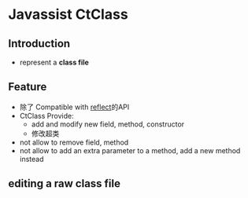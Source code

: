 # Javassist CtClass

## Introduction

- represent a **class file**

## Feature

- 除了 Compatible with [reflect](Java_Reflect.md)的API
- CtClass Provide:
  - add and modify new field, method, constructor
  - 修改超类
- not allow to remove field, method
- not allow to add an extra parameter to a method, add a new method instead

## editing a raw class file


